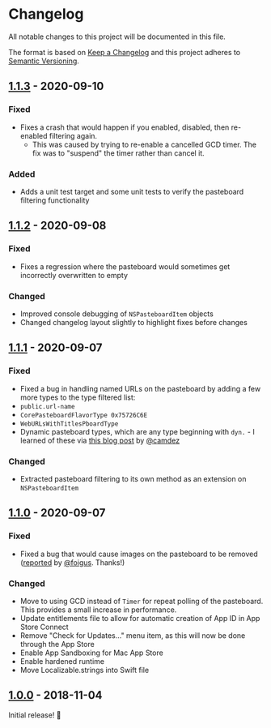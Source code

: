 # Changelog

All notable changes to this project will be documented in this file.

The format is based on [Keep a Changelog](http://keepachangelog.com/en/1.0.0/) and this project adheres to [Semantic Versioning](http://semver.org/spec/v2.0.0.html).

## [1.1.3] - 2020-09-10

### Fixed

- Fixes a crash that would happen if you enabled, disabled, then re-enabled filtering again.
	- This was caused by trying to re-enable a cancelled GCD timer. The fix was to "suspend" the timer rather than cancel it.

### Added

- Adds a unit test target and some unit tests to verify the pasteboard filtering functionality

## [1.1.2] - 2020-09-08

### Fixed

- Fixes a regression where the pasteboard would sometimes get incorrectly overwritten to empty

### Changed

- Improved console debugging of `NSPasteboardItem` objects
- Changed changelog layout slightly to highlight fixes before changes

## [1.1.1] - 2020-09-07

### Fixed

- Fixed a bug in handling named URLs on the pasteboard by adding a few more types to the type filtered list:
- `public.url-name`
- `CorePasteboardFlavorType 0x75726C6E`
- `WebURLsWithTitlesPboardType`
- Dynamic pasteboard types, which are any type beginning with `dyn.` - I learned of these via [this blog post](https://camdez.com/blog/2010/07/21/nspasteboard-and-dynamic-utis/) by [@camdez](https://github.com/camdez)

### Changed

- Extracted pasteboard filtering to its own method as an extension on `NSPasteboardItem`

## [1.1.0] - 2020-09-07

### Fixed

- Fixed a bug that would cause images on the pasteboard to be removed ([reported](https://github.com/hisaac/PlainPasta/issues/3) by [@foigus](https://github.com/foigus). Thanks!)

### Changed

- Move to using GCD instead of `Timer` for repeat polling of the pasteboard. This provides a small increase in performance.
- Update entitlements file to allow for automatic creation of App ID in App Store Connect
- Remove "Check for Updates…" menu item, as this will now be done through the App Store
- Enable App Sandboxing for Mac App Store
- Enable hardened runtime
- Move Localizable.strings into Swift file

## [1.0.0] - 2018-11-04

Initial release! 🎉

[Unreleased]: https://github.com/hisaac/PlainPasta/compare/master...development
[1.0.0]: https://github.com/hisaac/PlainPasta/compare/3f3479bf1b417790735aa6cfb8850eb73fe74a07...1.0.0
[1.1.0]: https://github.com/hisaac/PlainPasta/compare/1.0.0...1.1.0
[1.1.1]: https://github.com/hisaac/PlainPasta/compare/1.1.0...1.1.1
[1.1.2]: https://github.com/hisaac/PlainPasta/compare/1.1.1...1.1.2
[1.1.3]: https://github.com/hisaac/PlainPasta/compare/1.1.2...1.1.3
